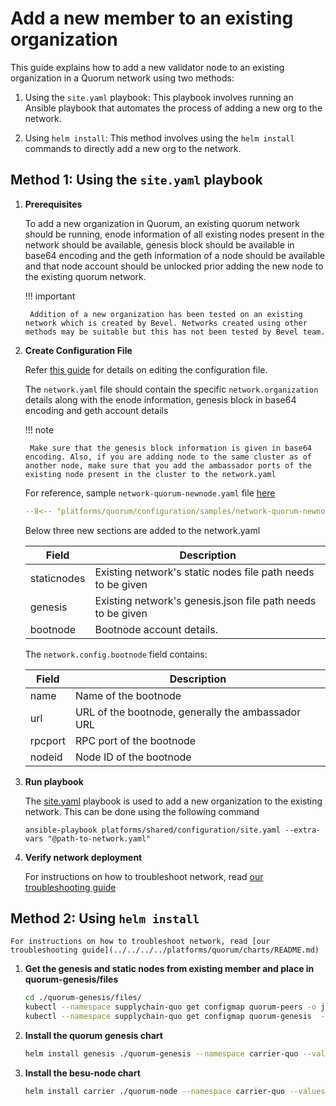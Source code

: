 [//]: # (##############################################################################################)
[//]: # (Copyright Accenture. All Rights Reserved.)
[//]: # (SPDX-License-Identifier: Apache-2.0)
[//]: # (##############################################################################################)

# Add a new member to an existing organization

This guide explains how to add a new validator node to an existing organization in a Quorum network using two methods:

1. Using the `site.yaml` playbook: This playbook involves running an Ansible playbook that automates the process of adding a new org to the network.

1. Using `helm install`: This method involves using the `helm install` commands to directly add a new org to the network.

## Method 1: Using the `site.yaml` playbook

1. **Prerequisites**

    To add a new organization in Quorum, an existing quorum network should be running, enode information of all existing nodes present in the network should be available, genesis block should be available in base64 encoding and the geth information of a node should be available and that node account should be unlocked prior adding the new node to the existing quorum network. 

    !!! important
        
        Addition of a new organization has been tested on an existing network which is created by Bevel. Networks created using other methods may be suitable but this has not been tested by Bevel team.

1. **Create Configuration File**

    Refer [this guide](./networkyaml-quorum.md) for details on editing the configuration file.

    The `network.yaml` file should contain the specific `network.organization` details along with the enode information, genesis block in base64 encoding and geth account details

    !!! note

        Make sure that the genesis block information is given in base64 encoding. Also, if you are adding node to the same cluster as of another node, make sure that you add the ambassador ports of the existing node present in the cluster to the network.yaml

    For reference, sample `network-quorum-newnode.yaml` file [here](https://github.com/hyperledger/bevel/blob/main/platforms/quorum/configuration/samples/network-quorum-newnode.yaml)

    ```yaml
    --8<-- "platforms/quorum/configuration/samples/network-quorum-newnode.yaml:1:133"
    ```

    Below three new sections are added to the network.yaml

    | Field                            | Description                                        |
    |----------------------------------|----------------------------------------------------|
    | staticnodes                      | Existing network's static nodes file path needs to be given                               |
    | genesis                              | Existing network's genesis.json file path needs to be given  |
    | bootnode                          | Bootnode account details.                         |


    The `network.config.bootnode` field contains:

    | Field                            | Description                                        |
    |----------------------------------|----------------------------------------------------|
    | name                             | Name of the bootnode                               |
    | url                              | URL of the bootnode, generally the ambassador URL  |
    | rpcport                          | RPC port of the bootnode                           |
    | nodeid                           | Node ID of the bootnode                            |

1. **Run playbook**

    The [site.yaml](https://github.com/hyperledger/bevel/tree/main/platforms/shared/configuration/site.yaml) playbook is used to add a new organization to the existing network. This can be done using the following command

    ```
    ansible-playbook platforms/shared/configuration/site.yaml --extra-vars "@path-to-network.yaml"
    ```

1. **Verify network deployment**

    For instructions on how to troubleshoot network, read [our troubleshooting guide](../references/troubleshooting.md)

## Method 2: Using `helm install`

    For instructions on how to troubleshoot network, read [our troubleshooting guide](../../../../platforms/quorum/charts/README.md)

1. **Get the genesis and static nodes from existing member and place in quorum-genesis/files**

    ```bash
    cd ./quorum-genesis/files/
    kubectl --namespace supplychain-quo get configmap quorum-peers -o jsonpath='{.data.static-nodes\.json}' > static-nodes.json
    kubectl --namespace supplychain-quo get configmap quorum-genesis  -o jsonpath='{.data.genesis\.json}' > genesis.json
    ```

1. **Install the quorum genesis chart**

    ```bash
    helm install genesis ./quorum-genesis --namespace carrier-quo --values ./values/proxy-and-vault/genesis-sec.yaml
    ```

1. **Install the besu-node chart**

    ```bash
    helm install carrier ./quorum-node --namespace carrier-quo --values ./values/proxy-and-vault/txnode-sec.yaml --set global.proxy.p2p=15016
    ```
